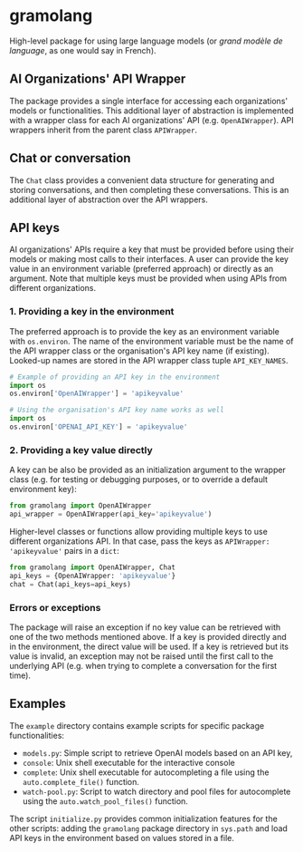# gramolang
High-level package for using large language models (or _grand modèle de language_, as
one would say in French).


## AI Organizations' API Wrapper
The package provides a single interface for accessing each organizations' models
or functionalities. This additional layer of abstraction is implemented with a
wrapper class for each AI organizations' API (e.g. `OpenAIWrapper`). API
wrappers inherit from the parent class `APIWrapper`.


## Chat or conversation
The `Chat` class provides a convenient data structure for generating and storing
conversations, and then completing these conversations. This is an additional
layer of abstraction over the API wrappers.


## API keys
AI organizations' APIs require a key that must be provided before using their
models or making most calls to their interfaces. A user can provide the key
value in an environment variable (preferred approach) or directly as an
argument. Note that multiple keys must be provided when using APIs from
different organizations.

### 1. Providing a key in the environment
The preferred approach is to provide the key as an environment variable with
`os.environ`. The name of the environment variable must be the name of the API
wrapper class or the organisation's API key name (if existing). Looked-up names
are stored in the API wrapper class tuple `API_KEY_NAMES`.

```python
# Example of providing an API key in the environment
import os
os.environ['OpenAIWrapper'] = 'apikeyvalue'
```

```python
# Using the organisation's API key name works as well
import os
os.environ['OPENAI_API_KEY'] = 'apikeyvalue'
```


### 2. Providing a key value directly
A key can be also be provided as an initialization argument to the wrapper
class (e.g. for testing or debugging purposes, or to override a default
environment key):

```python
from gramolang import OpenAIWrapper
api_wrapper = OpenAIWrapper(api_key='apikeyvalue')
```

Higher-level classes or functions allow providing multiple keys to use different
organizations API. In that case, pass the keys as `APIWrapper: 'apikeyvalue'`
pairs in a `dict`:

```python
from gramolang import OpenAIWrapper, Chat
api_keys = {OpenAIWrapper: 'apikeyvalue'}
chat = Chat(api_keys=api_keys)
```


### Errors or exceptions
The package will raise an exception if no key value can be retrieved with one
of the two methods mentioned above. If a key is provided directly and in the
environment, the direct value will be used. If a key is retrieved but its value
is invalid, an exception may not be raised until the first call to the
underlying API (e.g. when  trying to complete a conversation for the first
time).



## Examples
The `example` directory contains example scripts for specific package
functionalities:

- `models.py`: Simple script to retrieve OpenAI models based on an API key,
- `console`: Unix shell executable for the interactive console
- `complete`: Unix shell executable for autocompleting a file using the
  `auto.complete_file()` function.
- `watch-pool.py`: Script to watch directory and pool files for autocomplete 
  using the `auto.watch_pool_files()` function.

The script `initialize.py` provides common initialization features for the
other scripts: adding the `gramolang` package directory in `sys.path` and load
API keys in the environment based on values stored in a file.